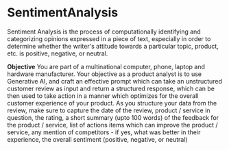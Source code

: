 # SentimentAnalysis
Sentiment Analysis is the process of computationally identifying and
categorizing opinions expressed in a piece of text, especially in order to
determine whether the writer's attitude towards a particular topic, product,
etc. is positive, negative, or neutral.

**Objective**
You are part of a multinational computer, phone, laptop and hardware manufacturer. Your objective as a product analyst is to use Generative AI, and craft an effective prompt which can take an unstructured customer review as input and return a structured response, which can be then used to take action in a manner which optimizes for the overall customer experience of your product. As you structure your data from the review, make sure to capture the date of the review, product / service in question, the rating, a short summary (upto 100 words) of the feedback for the product / service, list of actions items which can improve the product / service, any mention of competitors - if yes, what was better in their experience, the overall sentiment (positive, negative, or neutral)
